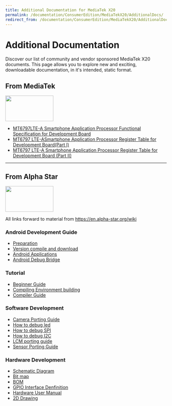 ```yaml
---
title: Additional Documentation for MediaTek X20
permalink: /documentation/ConsumerEdition/MediaTekX20/AdditionalDocs/
redirect_from: /documentation/ConsumerEdition/MediaTekX20/AdditionalDocs/README.md/
---
```

# Additional Documentation

Discover our list of community and vendor sponsored MediaTek X20 documents. This page allows you to explore new and exciting, downloadable documentation, in it's intended, static format.

## From MediaTek

<img src="https://github.com/96boards/documentation/blob/master/ConsumerEdition/MediaTekX20/AdditionalDocs/Images/Logos/MediaTek_Yellow.png?raw=true" data-canonical-src="https://github.com/96boards/documentation/blob/master/ConsumerEdition/MediaTekX20/AdditionalDocs/Images/Logos/MediaTek_Yellow.png?raw=true" width="150" height="80" />

- [MT6797LTE-A Smartphone Application Processor Functional Specification for Development Board](https://www.dropbox.com/s/q47mnr3ejvqaa8k/MT6797%20LTE-A%20Smartphone%20Application%20Processor%20Functional%20Specification%20for%20development%20board%20V1.0.pdf?dl=0)
- [MT6797 LTE-ASmartphone Application Processor Register Table for Development Board(Part I)](https://www.dropbox.com/s/fsdm7qvfsx9vrdz/MT6797%20LTE-A%20Smartphone%20Application%20Processor%20Software%20Register%20Table%20for%20development%20board%20%28Part%20I%29%20V1.0.pdf?dl=0)
- [MT6797 LTE-A Smartphone Application Processor Register Table for Development Board (Part II)](https://www.dropbox.com/s/nixg0322szwbw8m/MT6797%20LTE-A%20Smartphone%20Application%20Processor%20Software%20Register%20Table%20for%20development%20board%20%28Part%20II%29%20V1.0.pdf?dl=0)

***

## From Alpha Star

<img src="https://github.com/96boards/documentation/blob/master/ConsumerEdition/MediaTekX20/AdditionalDocs/Images/Logos/Alpha_Star.png?raw=true" data-canonical-src="https://github.com/96boards/documentation/blob/master/ConsumerEdition/MediaTekX20/AdditionalDocs/Images/Logos/Alpha_Star.png?raw=true" width="150" height="80" />

All links forward to material from https://en.alpha-star.org/wiki

### Android Development Guide

- [Preparation](https://en.alpha-star.org/docs/android-development/preparations)
- [Version compile and download](https://en.alpha-star.org/docs/android-development/version-compile-and-download)
- [Android Applications](https://en.alpha-star.org/docs/android-development/android-applications)
- [Android Debug Bridge](https://en.alpha-star.org/docs/android-development/android-debug-bridge)

### Tutorial

- [Beginner Guide](https://en.alpha-star.org/docs/tutorial/beginner-guide)
- [Compiling Environment building](https://en.alpha-star.org/docs/tutorial/compiling-environment-building)
- [Compiler Guide](https://en.alpha-star.org/docs/tutorial/compiler-guide)

### Software Development

- [Camera Porting Guide](https://en.alpha-star.org/docs/software-development/camera-porting-guide)
- [How to debug led](https://en.alpha-star.org/docs/software-development/how-to-debug-led)
- [How to debug SPI](https://en.alpha-star.org/docs/software-development/how-to-debug-spi)
- [How to debug I2C](https://en.alpha-star.org/docs/software-development/how-to-debug-i2c)
- [LCM porting guide](https://en.alpha-star.org/docs/software-development/lcm-porting-guide)
- [Sensor Porting Guide](https://en.alpha-star.org/docs/software-development/sensor-porting-guide)

### Hardware Development

- [Schematic Diagram](https://en.alpha-star.org/docs/hardware-development/schematic-diagram)
- [Bit map](https://en.alpha-star.org/docs/hardware-development/bit-map)
- [BOM](https://en.alpha-star.org/docs/hardware-development/bom)
- [GPIO Interface Denfinition](https://en.alpha-star.org/docs/hardware-development/gpio-interface-denfinition)
- [Hardware User Manual](https://en.alpha-star.org/docs/hardware-development/hardware-user-manual)
- [2D Drawing](https://en.alpha-star.org/docs/hardware-development/2d-drawing)
